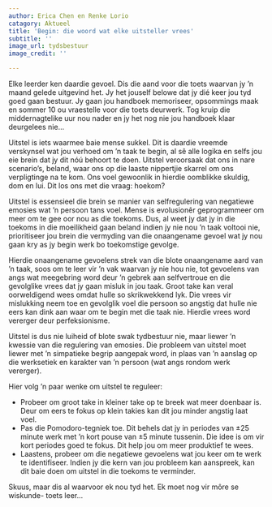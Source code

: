 ```yaml
---
author: Erica Chen en Renke Lorio
catagory: Aktueel
title: 'Begin: die woord wat elke uitsteller vrees'
subtitle: ''
image_url: tydsbestuur
image_credit: ''

---
```

Elke leerder ken daardie gevoel. Dis die aand voor die toets waarvan jy ’n maand gelede uitgevind het. Jy het jouself belowe dat jy dié keer jou tyd goed gaan bestuur. Jy gaan jou handboek memoriseer, opsommings maak en sommer 10 ou vraestelle voor die toets deurwerk. Tog kruip die middernagtelike uur nou nader en jy het nog nie jou handboek klaar deurgelees nie...

Uitstel is iets waarmee baie mense sukkel. Dit is daardie vreemde verskynsel wat jou verhoed om ’n taak te begin, al sê alle logika en selfs jou eie brein dat jy dit nóú behoort te doen. Uitstel veroorsaak dat ons in nare scenario’s, beland, waar ons op die laaste nippertjie skarrel om ons verpligtinge na te kom. Ons voel gewoonlik in hierdie oomblikke skuldig, dom en lui. Dit los ons met die vraag: hoekom?

Uitstel is essensieel die brein se manier van selfregulering van negatiewe emosies wat ’n persoon tans voel. Mense is evolusionêr geprogrammeer om meer om te gee oor nou as die toekoms. Dus, al weet jy dat jy in die toekoms in die moeilikheid gaan beland indien jy nie nou ’n taak voltooi nie, prioritiseer jou brein die vermyding van die onaangename gevoel wat jy nou gaan kry as jy begin werk bo toekomstige gevolge.

Hierdie onaangename gevoelens strek van die blote onaangename aard van ’n taak, soos om te leer vir ’n vak waarvan jy nie hou nie, tot gevoelens van angs wat meegebring word deur ’n gebrek aan selfvertroue en die gevolglike vrees dat jy gaan misluk in jou taak. Groot take kan veral oorweldigend wees omdat hulle so skrikwekkend lyk. Die vrees vir mislukking neem toe en gevolglik voel die persoon so angstig dat hulle nie eers kan dink aan waar om te begin met die taak nie. Hierdie vrees word vererger deur perfeksionisme.

Uitstel is dus nie luiheid of blote swak tydbestuur nie, maar liewer ’n kwessie van die regulering van emosies. Die probleem van uitstel moet liewer met ’n simpatieke begrip aangepak word, in plaas van ’n aanslag op die werksetiek en karakter van ’n persoon (wat angs rondom werk vererger).

Hier volg ’n paar wenke om uitstel te reguleer:

* Probeer om groot take in kleiner take op te breek wat meer doenbaar is. Deur om eers te fokus op klein takies kan dit jou minder angstig laat voel.
* Pas die Pomodoro-tegniek toe. Dit behels dat jy in periodes van ±25 minute werk met ’n kort pouse van ±5 minute tussenin. Die idee is om vir kort periodes goed te fokus. Dit help jou om meer produktief te wees.
* Laastens, probeer om die negatiewe gevoelens wat jou keer om te werk te identifiseer. Indien jy die kern van jou probleem kan aanspreek, kan dit baie doen om uitstel in die toekoms te verminder.

Skuus, maar dis al waarvoor ek nou tyd het. Ek moet nog vir môre se wiskunde- toets leer...